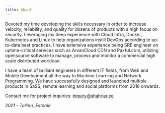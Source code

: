 ```yaml
---
title: About
---
```


Devoted my time developing the skills necessary in order to increase velocity, reliability, and quality for dozens of products with a high focus on security. Leveraging my deep experience with Cloud Infra, Docker, Kubernetes and Linux to help organizations instill DevOps according to up-to-date best practices. I have extensive experience being SRE engineer on uptime-critical services such as ArvanCloud CDN and Paxful.com, utilizing opensource software to manage, process and monitor a commercial high scale distributed workload.

I have a team of brilliant engineers in different IT fields, from Web and Mobile Development all the way to Machine Learning and Network Programming. We have successfully designed and launched multiple products in SaSS, remote learning and social platforms from 2016 onwards.

Contact me for project inquiries: [inquiry@shahriar.ee](mailto:inquiry@shahriar.ee)

*2021 - Tallinn, Estonia*